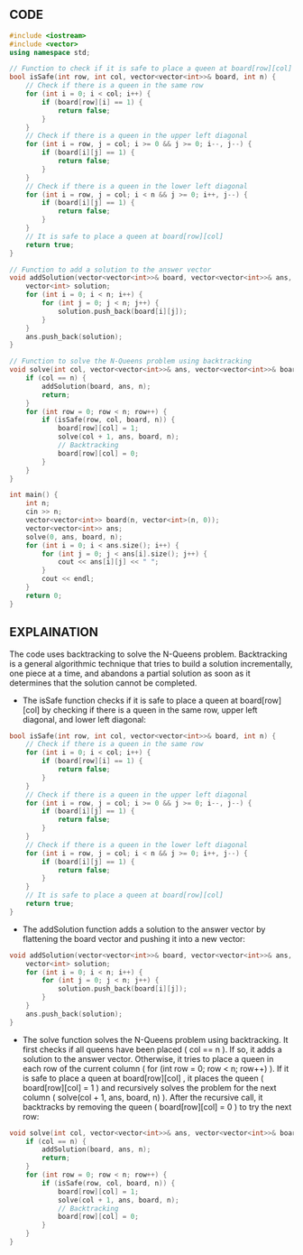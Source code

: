 ## CODE
```cpp
#include <iostream>
#include <vector>
using namespace std;

// Function to check if it is safe to place a queen at board[row][col]
bool isSafe(int row, int col, vector<vector<int>>& board, int n) {
    // Check if there is a queen in the same row
    for (int i = 0; i < col; i++) {
        if (board[row][i] == 1) {
            return false;
        }
    }
    // Check if there is a queen in the upper left diagonal
    for (int i = row, j = col; i >= 0 && j >= 0; i--, j--) {
        if (board[i][j] == 1) {
            return false;
        }
    }
    // Check if there is a queen in the lower left diagonal
    for (int i = row, j = col; i < n && j >= 0; i++, j--) {
        if (board[i][j] == 1) {
            return false;
        }
    }
    // It is safe to place a queen at board[row][col]
    return true;
}

// Function to add a solution to the answer vector
void addSolution(vector<vector<int>>& board, vector<vector<int>>& ans, int n) {
    vector<int> solution;
    for (int i = 0; i < n; i++) {
        for (int j = 0; j < n; j++) {
            solution.push_back(board[i][j]);
        }
    }
    ans.push_back(solution);
}

// Function to solve the N-Queens problem using backtracking
void solve(int col, vector<vector<int>>& ans, vector<vector<int>>& board, int n) {
    if (col == n) {
        addSolution(board, ans, n);
        return;
    }
    for (int row = 0; row < n; row++) {
        if (isSafe(row, col, board, n)) {
            board[row][col] = 1;
            solve(col + 1, ans, board, n);
            // Backtracking
            board[row][col] = 0;
        }
    }
}

int main() {
    int n;
    cin >> n;
    vector<vector<int>> board(n, vector<int>(n, 0));
    vector<vector<int>> ans;
    solve(0, ans, board, n);
    for (int i = 0; i < ans.size(); i++) {
        for (int j = 0; j < ans[i].size(); j++) {
            cout << ans[i][j] << " ";
        }
        cout << endl;
    }
    return 0;
}
```
## EXPLAINATION
The code uses backtracking to solve the N-Queens problem. Backtracking is a general algorithmic technique that tries to build a solution incrementally, one piece at a time, and abandons a partial solution as soon as it determines that the solution cannot be completed.
* The  isSafe  function checks if it is safe to place a queen at  board[row][col]  by checking if there is a queen in the same row, upper left diagonal, and lower left diagonal:
```cpp
bool isSafe(int row, int col, vector<vector<int>>& board, int n) {
    // Check if there is a queen in the same row
    for (int i = 0; i < col; i++) {
        if (board[row][i] == 1) {
            return false;
        }
    }
    // Check if there is a queen in the upper left diagonal
    for (int i = row, j = col; i >= 0 && j >= 0; i--, j--) {
        if (board[i][j] == 1) {
            return false;
        }
    }
    // Check if there is a queen in the lower left diagonal
    for (int i = row, j = col; i < n && j >= 0; i++, j--) {
        if (board[i][j] == 1) {
            return false;
        }
    }
    // It is safe to place a queen at board[row][col]
    return true;
}
```
* The  addSolution  function adds a solution to the answer vector by flattening the  board  vector and pushing it into a new vector:
```cpp
void addSolution(vector<vector<int>>& board, vector<vector<int>>& ans, int n) {
    vector<int> solution;
    for (int i = 0; i < n; i++) {
        for (int j = 0; j < n; j++) {
            solution.push_back(board[i][j]);
        }
    }
    ans.push_back(solution);
}
```
* The  solve  function solves the N-Queens problem using backtracking. It first checks if all queens have been placed ( col == n ). If so, it adds a solution to the answer vector. Otherwise, it tries to place a queen in each row of the current column ( for (int row = 0; row < n; row++) ). If it is safe to place a queen at  board[row][col] , it places the queen ( board[row][col] = 1 ) and recursively solves the problem for the next column ( solve(col + 1, ans, board, n) ). After the recursive call, it backtracks by removing the queen ( board[row][col] = 0 ) to try the next row:
```cpp
void solve(int col, vector<vector<int>>& ans, vector<vector<int>>& board, int n) {
    if (col == n) {
        addSolution(board, ans, n);
        return;
    }
    for (int row = 0; row < n; row++) {
        if (isSafe(row, col, board, n)) {
            board[row][col] = 1;
            solve(col + 1, ans, board, n);
            // Backtracking
            board[row][col] = 0;
        }
    }
}
```

